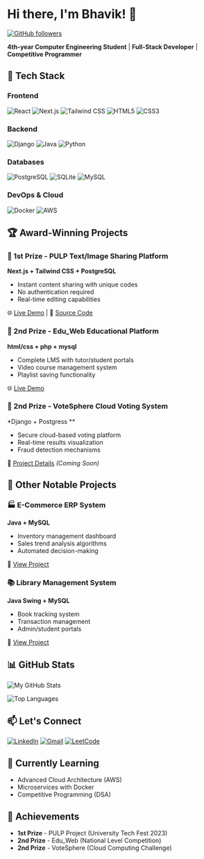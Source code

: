 # Hi there, I'm Bhavik! 👋 

[![GitHub followers](https://img.shields.io/github/followers/bhavik8455?style=social)](https://github.com/bhavik8455)

**4th-year Computer Engineering Student** | **Full-Stack Developer** | **Competitive Programmer**

## 🔧 Tech Stack

### Frontend
![React](https://img.shields.io/badge/React-20232A?style=for-the-badge&logo=react&logoColor=61DAFB)
![Next.js](https://img.shields.io/badge/Next.js-000000?style=for-the-badge&logo=nextdotjs&logoColor=white)
![Tailwind CSS](https://img.shields.io/badge/Tailwind_CSS-38B2AC?style=for-the-badge&logo=tailwind-css&logoColor=white)
![HTML5](https://img.shields.io/badge/HTML5-E34F26?style=for-the-badge&logo=html5&logoColor=white)
![CSS3](https://img.shields.io/badge/CSS3-1572B6?style=for-the-badge&logo=css3&logoColor=white)

### Backend
![Django](https://img.shields.io/badge/Django-092E20?style=for-the-badge&logo=django&logoColor=white)
![Java](https://img.shields.io/badge/Java-ED8B00?style=for-the-badge&logo=java&logoColor=white)
![Python](https://img.shields.io/badge/Python-3776AB?style=for-the-badge&logo=python&logoColor=white)

### Databases
![PostgreSQL](https://img.shields.io/badge/PostgreSQL-316192?style=for-the-badge&logo=postgresql&logoColor=white)
![SQLite](https://img.shields.io/badge/SQLite-07405E?style=for-the-badge&logo=sqlite&logoColor=white)
![MySQL](https://img.shields.io/badge/MySQL-005C84?style=for-the-badge&logo=mysql&logoColor=white)

### DevOps & Cloud
![Docker](https://img.shields.io/badge/Docker-2496ED?style=for-the-badge&logo=docker&logoColor=white)
![AWS](https://img.shields.io/badge/AWS-232F3E?style=for-the-badge&logo=amazon-aws&logoColor=white)

## 🏆 Award-Winning Projects

### 🥇 1st Prize - PULP Text/Image Sharing Platform
**Next.js + Tailwind CSS + PostgreSQL**
- Instant content sharing with unique codes
- No authentication required
- Real-time editing capabilities

🌐 [Live Demo](https://pulpx.vercel.app) | 
📂 [Source Code](https://github.com/bhavik8455/pulp)

### 🥈 2nd Prize - Edu_Web Educational Platform
**html/css + php + mysql**
- Complete LMS with tutor/student portals
- Video course management system
- Playlist saving functionality

🌐 [Live Demo](http://gurukul.infinityfreeapp.com/home.php)

### 🥈 2nd Prize - VoteSphere Cloud Voting System
*Django + Postgress **
- Secure cloud-based voting platform
- Real-time results visualization
- Fraud detection mechanisms

🔗 [Project Details](#) *(Coming Soon)*

## 🚀 Other Notable Projects

### 🏭 E-Commerce ERP System
**Java + MySQL**
- Inventory management dashboard
- Sales trend analysis algorithms
- Automated decision-making

🔗 [View Project](https://github.com/bhavik8455/E-Commerce-Erp-System)

### 📚 Library Management System
**Java Swing + MySQL**
- Book tracking system
- Transaction management
- Admin/student portals

🔗 [View Project](https://github.com/bhavik8455/PirateX)

## 📊 GitHub Stats

![My GitHub Stats](https://github-readme-stats.vercel.app/api?username=bhavik8455&show_icons=true&theme=radical&hide_border=true)

![Top Languages](https://github-readme-stats.vercel.app/api/top-langs/?username=bhavik8455&layout=compact&theme=radical&hide_border=true)

## 📫 Let's Connect

[![LinkedIn](https://img.shields.io/badge/LinkedIn-0077B5?style=for-the-badge&logo=linkedin&logoColor=white)](https://linkedin.com/in/bhavik8455)
[![Gmail](https://img.shields.io/badge/Gmail-D14836?style=for-the-badge&logo=gmail&logoColor=white)](mailto:Solankibhavik92@gmail.com)
[![LeetCode](https://img.shields.io/badge/-LeetCode-FFA116?style=for-the-badge&logo=LeetCode&logoColor=black)]([https://leetcode.com/yourprofile](https://leetcode.com/u/Rm3mLeSdLm/))

## 🌱 Currently Learning
- Advanced Cloud Architecture (AWS)
- Microservices with Docker
- Competitive Programming (DSA)

## 🏅 Achievements
- **1st Prize** - PULP Project (University Tech Fest 2023)
- **2nd Prize** - Edu_Web (National Level Competition)
- **2nd Prize** - VoteSphere (Cloud Computing Challenge)

